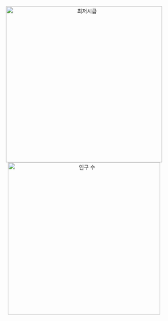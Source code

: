 <div style="text-align: center;">
<img src="https://github.com/user-attachments/assets/f3767c56-043a-4f92-ba15-953210e57478" width="410" alt="최저시급" />
<img src="https://github.com/skwnddp/skwnddp/assets/119595705/e5175c1d-6e32-4484-a942-d03c12f6ef7c" width="400" alt="인구 수" />
</div>
